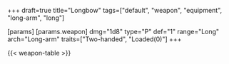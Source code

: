 +++
draft=true
title="Longbow"
tags=["default", "weapon", "equipment", "long-arm", "long"]

[params]
  [params.weapon]
    dmg="1d8"
    type="P"
    def="1"
    range="Long"
    arch="Long-arm"
    traits=["Two-handed", "Loaded(0)"]
+++

{{< weapon-table >}}


